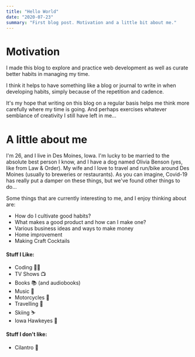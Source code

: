 ```yaml
---
title: "Hello World"  
date: "2020-07-23"  
summary: "First blog post. Motivation and a little bit about me."
---
```


# Motivation

I made this blog to explore and practice web development as well as curate better habits in managing my time.

I think it helps to have something like a blog or journal to write in when developing habits, simply because of the
repetition and cadence.

It's my hope that writing on this blog on a regular basis helps me think more carefully where my time is going. And
perhaps exercises whatever semblance of creativity I still have left in me...

# A little about me

I'm 26, and I live in Des Moines, Iowa. I'm lucky to be married to the absolute best person I know, and I have a dog
named Olivia Benson (yes, like from Law & Order). My wife and I love to travel and run/bike around Des Moines (usually
to breweries or restaurants). As you can imagine, Covid-19 has really put a damper on these things, but we've found other
things to do...

Some things that are currently interesting to me, and I enjoy thinking about are:

- How do I cultivate good habits?
- What makes a good product and how can I make one?
- Various business ideas and ways to make money
- Home improvement
- Making Craft Cocktails

#### Stuff I Like:

- Coding 👨‍💻
- TV Shows 📺
- Books 📚 (and audiobooks)
- Music 🎷
- Motorcycles 🛵
- Travelling 🧳
- Skiing ⛷
- Iowa Hawkeyes 🦅

#### Stuff I don't like:

- Cilantro 🤮


